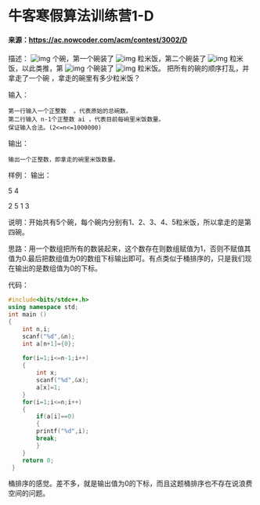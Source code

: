 #             牛客寒假算法训练营1-D

#### 来源：https://ac.nowcoder.com/acm/contest/3002/D

描述： 
  ![img](https://www.nowcoder.com/equation?tex=n%5C) 个碗，第一个碗装了 ![img](https://www.nowcoder.com/equation?tex=1%5C) 粒米饭，第二个碗装了 ![img](https://www.nowcoder.com/equation?tex=2%5C) 粒米饭，以此类推，第 ![img](https://www.nowcoder.com/equation?tex=n%5C) 个碗装了 ![img](https://www.nowcoder.com/equation?tex=n%5C) 粒米饭。
 把所有的碗的顺序打乱，并拿走了一个碗 ，拿走的碗里有多少粒米饭？

输入：

```
第一行输入一个正整数  。代表原始的总碗数。
第二行输入 n-1个正整数 ai ，代表目前每碗里米饭数量。
保证输入合法。(2<=n<=1000000)
```

输出：

```
输出一个正整数，即拿走的碗里米饭数量。
```

样例：                     输出：

5                               4

2 5 1 3

说明：开始共有5个碗，每个碗内分别有1、2、3、4、5粒米饭，所以拿走的是第四碗。

思路：用一个数组把所有的数装起来，这个数存在则数组赋值为1，否则不赋值其值为0.最后把数组值为0的数组下标输出即可。有点类似于桶排序的，只是我们现在输出的是数组值为0的下标。

代码：

```c++
#include<bits/stdc++.h>
using namespace std;
int main ()
{
	int n,i;
	scanf("%d",&n);
	int a[n+1]={0};
	
	for(i=1;i<=n-1;i++)
	{
		int x;
		scanf("%d",&x);
		a[x]=1;
	}
	for(i=1;i<=n;i++)
	{
		if(a[i]==0)
		{
        printf("%d",i);
		break;	
		}
	}
	return 0;
 } 
```

桶排序的感觉。差不多，就是输出值为0的下标，而且这题桶排序也不存在说浪费空间的问题。